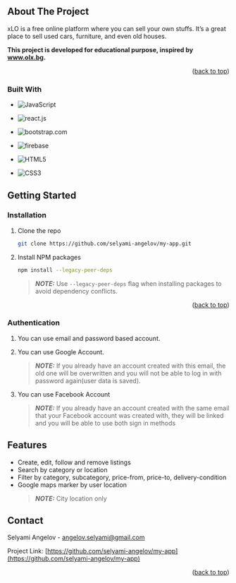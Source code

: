## About The Project

xLO is a free online platform where you can sell your own stuffs. It’s a great place to sell used cars, furniture, and even old houses.

**This project is developed for educational purpose, inspired by www.olx.bg.**

<p align="right">(<a href="#readme-top">back to top</a>)</p>

### Built With

- ![JavaScript](https://img.shields.io/badge/javascript-%23323330.svg?style=for-the-badge&logo=javascript&logoColor=%23F7DF1E)
- ![react.js](https://img.shields.io/badge/React-20232A?style=for-the-badge&logo=react&logoColor=61DAFB)
- ![bootstrap.com](https://img.shields.io/badge/Bootstrap-563D7C?style=for-the-badge&logo=bootstrap&logoColor=white)
- ![firebase](https://img.shields.io/badge/firebase-%23039BE5.svg?style=for-the-badge&logo=firebase)

- ![HTML5](https://img.shields.io/badge/html5-%23E34F26.svg?style=for-the-badge&logo=html5&logoColor=white)

- ![CSS3](https://img.shields.io/badge/css3-%231572B6.svg?style=for-the-badge&logo=css3&logoColor=white)

## Getting Started

### Installation

1. Clone the repo
   ```sh
   git clone https://github.com/selyami-angelov/my-app.git
   ```
2. Install NPM packages
   ```sh
   npm install --legacy-peer-deps
   ```
   > **_NOTE:_** Use `--legacy-peer-deps` flag when installing packages to avoid dependency conflicts.

<p align="right">(<a href="#readme-top">back to top</a>)</p>

### Authentication

1. You can use email and password based account.

2. You can use Google Account.

   > **_NOTE:_** If you already have an account created with this email, the old one will be overwritten and you will not be able to log in with password again(user data is saved).

3. You can use Facebook Account
   > **_NOTE:_** If you already have an account created with the same email that your Facebook account was created with, they will be linked and you will be able to use both sign in methods

## Features

- Create, edit, follow and remove listings
- Search by category or location
- Filter by category, subcategory, price-from, price-to, delivery-condition
- Google maps marker by user location
  > **_NOTE:_** City location only

## Contact

Selyami Angelov - angelov.selyami@gmail.com

Project Link: [https://github.com/selyami-angelov/my-app](https://github.com/selyami-angelov/my-app)

<p align="right">(<a href="#readme-top">back to top</a>)</p>
